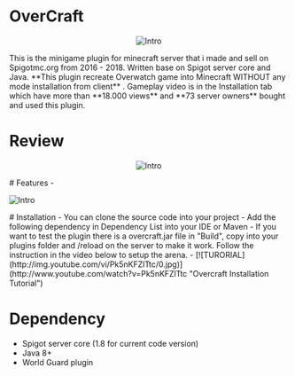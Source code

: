 # OverCraft
<p align="center">
<img src="https://proxy.spigotmc.org/dd273cd83de701fa75dde3103dbc52b13324ea23?url=https%3A%2F%2Fi.gyazo.com%2Fa79c6a5ed3ff4163c9b03ecb07b83cbd.png" alt="Intro">
</p>
This is the minigame plugin for minecraft server that i made and sell on Spigotmc.org from 2016 - 2018. Written base on Spigot server core and Java. **This plugin recreate Overwatch game into Minecraft WITHOUT any mode installation from client** . Gameplay video is in the Installation tab which have more than **18.000 views** and **73 server owners** bought and used this plugin. 

# Review
<p align="center">
<img src="https://i.ibb.co/5k68J46/Screen-Shot-2020-09-09-at-2-18-15-PM.png" alt="Intro">
</p>
# Features
- <p align="left">
<img src="
https://proxy.spigotmc.org/84a1395a993a07c1ff692da0f058cbfe6a1011b8?url=http%3A%2F%2Fi.imgur.com%2FkenMVpj.png" alt="Intro">
</p> 
# Installation
- You can clone the source code into your project
- Add the following dependency in Dependency List into your IDE or Maven
- If you want to test the plugin there is a overcraft.jar file in "Build", copy into your plugins folder and /reload on the server to make it work. Follow the instruction in the video below to setup the arena.
- [![TURORIAL](http://img.youtube.com/vi/Pk5nKFZlTtc/0.jpg)](http://www.youtube.com/watch?v=Pk5nKFZlTtc "Overcraft Installation Tutorial")

# Dependency
- Spigot server core (1.8 for current code version)
- Java 8+
- World Guard plugin
